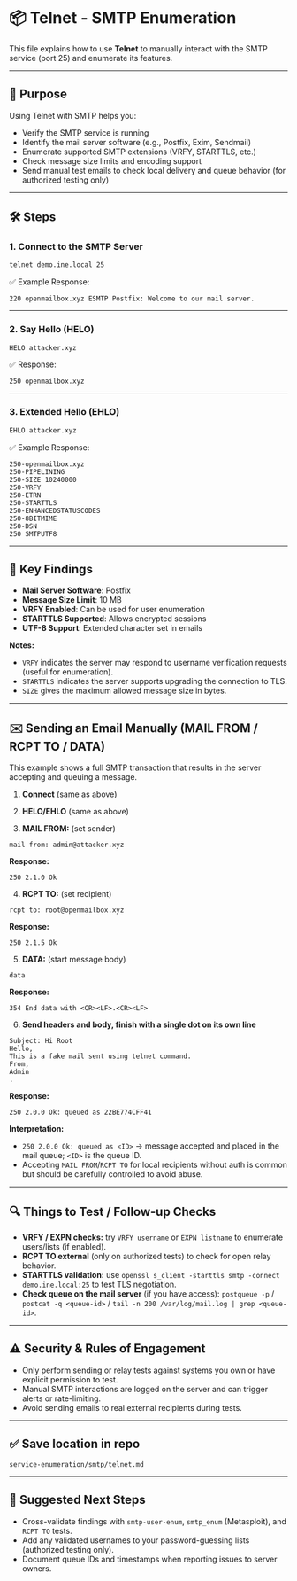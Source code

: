 # 📦 Telnet - SMTP Enumeration

This file explains how to use **Telnet** to manually interact with the SMTP service (port 25) and enumerate its features.

---

## 🎯 Purpose

Using Telnet with SMTP helps you:
- Verify the SMTP service is running
- Identify the mail server software (e.g., Postfix, Exim, Sendmail)
- Enumerate supported SMTP extensions (VRFY, STARTTLS, etc.)
- Check message size limits and encoding support
- Send manual test emails to check local delivery and queue behavior (for authorized testing only)

---

## 🛠️ Steps

### 1. Connect to the SMTP Server
```bash
telnet demo.ine.local 25
```
✅ Example Response:
```
220 openmailbox.xyz ESMTP Postfix: Welcome to our mail server.
```

---

### 2. Say Hello (HELO)
```bash
HELO attacker.xyz
```
✅ Response:
```
250 openmailbox.xyz
```

---

### 3. Extended Hello (EHLO)
```bash
EHLO attacker.xyz
```
✅ Example Response:
```
250-openmailbox.xyz
250-PIPELINING
250-SIZE 10240000
250-VRFY
250-ETRN
250-STARTTLS
250-ENHANCEDSTATUSCODES
250-8BITMIME
250-DSN
250 SMTPUTF8
```

---

## 🔎 Key Findings

- **Mail Server Software**: Postfix  
- **Message Size Limit**: 10 MB  
- **VRFY Enabled**: Can be used for user enumeration  
- **STARTTLS Supported**: Allows encrypted sessions  
- **UTF-8 Support**: Extended character set in emails  

**Notes:**
- `VRFY` indicates the server may respond to username verification requests (useful for enumeration).
- `STARTTLS` indicates the server supports upgrading the connection to TLS.
- `SIZE` gives the maximum allowed message size in bytes.

---

## ✉️ Sending an Email Manually (MAIL FROM / RCPT TO / DATA)

This example shows a full SMTP transaction that results in the server accepting and queuing a message.

1. **Connect** (same as above)
2. **HELO/EHLO** (same as above)

3. **MAIL FROM:** (set sender)
```text
mail from: admin@attacker.xyz
```
**Response:**
```
250 2.1.0 Ok
```

4. **RCPT TO:** (set recipient)
```text
rcpt to: root@openmailbox.xyz
```
**Response:**
```
250 2.1.5 Ok
```

5. **DATA:** (start message body)
```text
data
```
**Response:**
```
354 End data with <CR><LF>.<CR><LF>
```

6. **Send headers and body, finish with a single dot on its own line**
```text
Subject: Hi Root
Hello,
This is a fake mail sent using telnet command.
From,
Admin
.
```
**Response:**
```
250 2.0.0 Ok: queued as 22BE774CFF41
```

**Interpretation:**
- `250 2.0.0 Ok: queued as <ID>` → message accepted and placed in the mail queue; `<ID>` is the queue ID.
- Accepting `MAIL FROM`/`RCPT TO` for local recipients without auth is common but should be carefully controlled to avoid abuse.

---

## 🔍 Things to Test / Follow-up Checks

- **VRFY / EXPN checks:** try `VRFY username` or `EXPN listname` to enumerate users/lists (if enabled).
- **RCPT TO external** (only on authorized tests) to check for open relay behavior.
- **STARTTLS validation:** use `openssl s_client -starttls smtp -connect demo.ine.local:25` to test TLS negotiation.
- **Check queue on the mail server** (if you have access): `postqueue -p` / `postcat -q <queue-id>` / `tail -n 200 /var/log/mail.log | grep <queue-id>`.

---

## ⚠️ Security & Rules of Engagement

- Only perform sending or relay tests against systems you own or have explicit permission to test.
- Manual SMTP interactions are logged on the server and can trigger alerts or rate-limiting.
- Avoid sending emails to real external recipients during tests.

---

## ✅ Save location in repo

```
service-enumeration/smtp/telnet.md
```

---

## 🔁 Suggested Next Steps

- Cross-validate findings with `smtp-user-enum`, `smtp_enum` (Metasploit), and `RCPT TO` tests.
- Add any validated usernames to your password-guessing lists (authorized testing only).
- Document queue IDs and timestamps when reporting issues to server owners.

